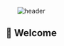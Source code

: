 <div align='center'>

![header](https://capsule-render.vercel.app/api?type=shark&color=auto&height=250&section=header&text=Haram's%20GitHub&fontSize=70&animation=scaleIn)


## 👋 Welcome

<!-- 오류로 인한 비활성화
![Anurag's GitHub stats](https://github-readme-stats.vercel.app/api?username=choi-haram&theme=vue&count_private=true&show_icons=true)

[![Top Langs](https://github-readme-stats.vercel.app/api/top-langs/?username=choi-haram&theme=vue&layout=compact&langs_count=8&hide=Shell)](https://github.com/anuraghazra/github-readme-stats)
-->

  
</div>
<!--
**choi-haram/choi-haram** is a ✨ _special_ ✨ repository because its `README.md` (this file) appears on your GitHub profile.

Here are some ideas to get you started:

- 🔭 I’m currently working on ...
- 🌱 I’m currently learning ...
- 👯 I’m looking to collaborate on ...
- 🤔 I’m looking for help with ...
- 💬 Ask me about ...
- 📫 How to reach me: ...
- 😄 Pronouns: ...
- ⚡ Fun fact: ...
-->
